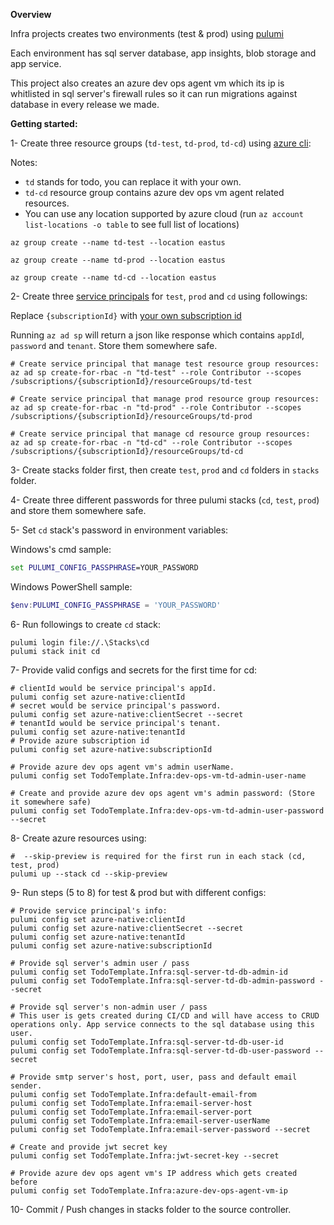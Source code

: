 ﻿**Overview**

Infra projects creates two environments (test & prod) using [pulumi](https://www.pulumi.com/)

Each environment has sql server database, app insights, blob storage and app service.

This project also creates an azure dev ops agent vm which its ip is whitlisted in sql server's firewall rules so it can run migrations against database in every release we made.

**Getting started:**

1- Create three resource groups (`td-test`, `td-prod`, `td-cd`) using [azure cli](https://docs.microsoft.com/en-us/cli/azure/install-azure-cli):

Notes:
* `td` stands for todo, you can replace it with your own.
* `td-cd` resource group contains azure dev ops vm agent related resources.
* You can use any location supported by azure cloud (run `az account list-locations -o table` to see full list of locations)

```
az group create --name td-test --location eastus

az group create --name td-prod --location eastus

az group create --name td-cd --location eastus
```

2- Create three [service principals](https://docs.microsoft.com/en-us/azure/active-directory/develop/app-objects-and-service-principals) for `test`, `prod` and `cd` using followings:

Replace `{subscriptionId}` with [your own subscription id](https://docs.microsoft.com/en-us/azure/media-services/latest/setup-azure-subscription-how-to)

Running `az ad sp` will return a json like response which contains `appId`l, `password` and `tenant`. Store them somewhere safe.

```
# Create service principal that manage test resource group resources:
az ad sp create-for-rbac -n "td-test" --role Contributor --scopes /subscriptions/{subscriptionId}/resourceGroups/td-test

# Create service principal that manage prod resource group resources:
az ad sp create-for-rbac -n "td-prod" --role Contributor --scopes /subscriptions/{subscriptionId}/resourceGroups/td-prod

# Create service principal that manage cd resource group resources:
az ad sp create-for-rbac -n "td-cd" --role Contributor --scopes /subscriptions/{subscriptionId}/resourceGroups/td-cd
```

3- Create stacks folder first, then create `test`, `prod` and `cd` folders in `stacks` folder.

4- Create three different passwords for three pulumi stacks (`cd`, `test`, `prod`) and store them somewhere safe.

5- Set `cd` stack's password in environment variables:

Windows's cmd sample:

```cmd
set PULUMI_CONFIG_PASSPHRASE=YOUR_PASSWORD
```

Windows PowerShell sample:

```powershell
$env:PULUMI_CONFIG_PASSPHRASE = 'YOUR_PASSWORD'
```

6- Run followings to create `cd` stack:
```
pulumi login file://.\Stacks\cd
pulumi stack init cd
```

7- Provide valid configs and secrets for the first time for cd:

```
# clientId would be service principal's appId.
pulumi config set azure-native:clientId 
# secret would be service principal's password.
pulumi config set azure-native:clientSecret --secret
# tenantId would be service principal's tenant.
pulumi config set azure-native:tenantId 
# Provide azure subscription id
pulumi config set azure-native:subscriptionId

# Provide azure dev ops agent vm's admin userName.
pulumi config set TodoTemplate.Infra:dev-ops-vm-td-admin-user-name

# Create and provide azure dev ops agent vm's admin password: (Store it somewhere safe)
pulumi config set TodoTemplate.Infra:dev-ops-vm-td-admin-user-password --secret
```

8- Create azure resources using:
```
#  --skip-preview is required for the first run in each stack (cd, test, prod)
pulumi up --stack cd --skip-preview
```

9- Run steps (5 to 8) for test & prod but with different configs:

```
# Provide service principal's info:
pulumi config set azure-native:clientId 
pulumi config set azure-native:clientSecret --secret
pulumi config set azure-native:tenantId 
pulumi config set azure-native:subscriptionId 

# Provide sql server's admin user / pass
pulumi config set TodoTemplate.Infra:sql-server-td-db-admin-id
pulumi config set TodoTemplate.Infra:sql-server-td-db-admin-password --secret

# Provide sql server's non-admin user / pass
# This user is gets created during CI/CD and will have access to CRUD operations only. App service connects to the sql database using this user.
pulumi config set TodoTemplate.Infra:sql-server-td-db-user-id
pulumi config set TodoTemplate.Infra:sql-server-td-db-user-password --secret

# Provide smtp server's host, port, user, pass and default email sender.
pulumi config set TodoTemplate.Infra:default-email-from
pulumi config set TodoTemplate.Infra:email-server-host
pulumi config set TodoTemplate.Infra:email-server-port
pulumi config set TodoTemplate.Infra:email-server-userName
pulumi config set TodoTemplate.Infra:email-server-password --secret

# Create and provide jwt secret key
pulumi config set TodoTemplate.Infra:jwt-secret-key --secret

# Provide azure dev ops agent vm's IP address which gets created before
pulumi config set TodoTemplate.Infra:azure-dev-ops-agent-vm-ip
```

10- Commit / Push changes in stacks folder to the source controller.